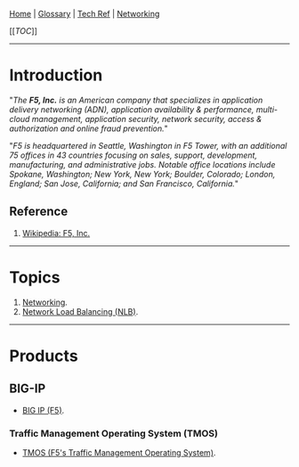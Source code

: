 [Home](/Slalom-LLC/Slalom-Consulting) | [Glossary](/Glossary) | [Tech Ref](/Tech-Ref) | [Networking](/Tech-Ref/Networking)

[[_TOC_]]

---
# Introduction
"_The ***F5, Inc.*** is an American company that specializes in application delivery networking (ADN), application availability & performance, multi-cloud management, application security, network security, access & authorization and online fraud prevention._"

"_F5 is headquartered in Seattle, Washington in F5 Tower, with an additional 75 offices in 43 countries focusing on sales, support, development, manufacturing, and administrative jobs. Notable office locations include Spokane, Washington; New York, New York; Boulder, Colorado; London, England; San Jose, California; and San Francisco, California._"

## Reference
1. [Wikipedia: F5, Inc.](https://en.wikipedia.org/wiki/F5,_Inc.#BIG-IP)

---
# Topics
1. [Networking](/Tech-Ref/Networking).
1. [Network Load Balancing (NLB)](/Tech-Ref/Networking/NLB-\(Network-Load-Balancing\)).

---
# Products

## BIG-IP
- [BIG IP (F5)](/Tech-Ref/F5-Inc/BIG%2DIP-\(F5\)).

### Traffic Management Operating System (TMOS)
- [TMOS (F5's Traffic Management Operating System)](/Tech-Ref/F5-Inc/BIG%2DIP-\(F5\)/TMOS-\(F5's-Traffic-Management-Operating-System\)).
